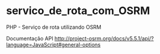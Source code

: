 # servico_de_rota_com_OSRM
PHP - Serviço de rota utilizando OSRM

Documentação API
http://project-osrm.org/docs/v5.5.1/api/?language=JavaScript#general-options
